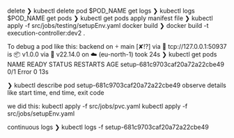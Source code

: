 delete ❯ kubectl delete pod $POD_NAME
get logs ❯ kubectl logs $POD_NAME
get pods ❯ kubectl get pods
apply manifest file ❯ kubectl apply -f src/jobs/testing/setupEnv.yaml
docker build ❯ docker build -t execution-controller:dev2 .

To debug a pod like this:
backend on  main [✘!?] via 🐳 tcp://127.0.0.1:50937 is 📦 v1.0.0 via  v22.14.0 on ☁️  (eu-north-1) took 24s 
❯ kubectl get pods
NAME                             READY   STATUS   RESTARTS   AGE
setup-681c9703caf20a72a22cbe49   0/1     Error    0          13s

❯ kubectl describe pod setup-681c9703caf20a72a22cbe49
observe details like start time, end time, exit code

we did this:
kubectl apply -f src/jobs/pvc.yaml
kubectl apply -f src/jobs/setupEnv.yaml

continuous logs ❯ kubectl logs -f setup-681c9703caf20a72a22cbe49
